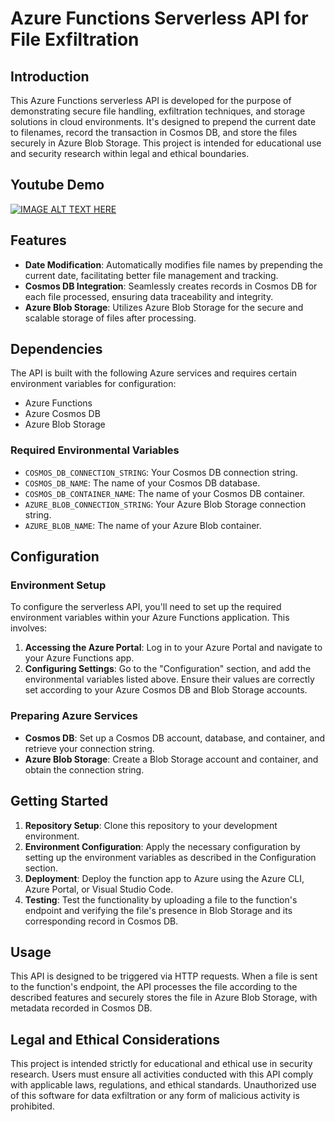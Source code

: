 # Azure Functions Serverless API for File Exfiltration

## Introduction

This Azure Functions serverless API is developed for the purpose of demonstrating secure file handling, exfiltration techniques, and storage solutions in cloud environments. It's designed to prepend the current date to filenames, record the transaction in Cosmos DB, and store the files securely in Azure Blob Storage. This project is intended for educational use and security research within legal and ethical boundaries.

## Youtube Demo
[![IMAGE ALT TEXT HERE](https://img.youtube.com/vi/qK3GkVzI35o/0.jpg)](https://www.youtube.com/watch?v=qK3GkVzI35o&ab_channel=MohammedHattab)

## Features

- **Date Modification**: Automatically modifies file names by prepending the current date, facilitating better file management and tracking.
- **Cosmos DB Integration**: Seamlessly creates records in Cosmos DB for each file processed, ensuring data traceability and integrity.
- **Azure Blob Storage**: Utilizes Azure Blob Storage for the secure and scalable storage of files after processing.

## Dependencies

The API is built with the following Azure services and requires certain environment variables for configuration:

- Azure Functions
- Azure Cosmos DB
- Azure Blob Storage

### Required Environmental Variables

- `COSMOS_DB_CONNECTION_STRING`: Your Cosmos DB connection string.
- `COSMOS_DB_NAME`: The name of your Cosmos DB database.
- `COSMOS_DB_CONTAINER_NAME`: The name of your Cosmos DB container.
- `AZURE_BLOB_CONNECTION_STRING`: Your Azure Blob Storage connection string.
- `AZURE_BLOB_NAME`: The name of your Azure Blob container.

## Configuration

### Environment Setup

To configure the serverless API, you'll need to set up the required environment variables within your Azure Functions application. This involves:

1. **Accessing the Azure Portal**: Log in to your Azure Portal and navigate to your Azure Functions app.
2. **Configuring Settings**: Go to the "Configuration" section, and add the environmental variables listed above. Ensure their values are correctly set according to your Azure Cosmos DB and Blob Storage accounts.

### Preparing Azure Services

- **Cosmos DB**: Set up a Cosmos DB account, database, and container, and retrieve your connection string.
- **Azure Blob Storage**: Create a Blob Storage account and container, and obtain the connection string.

## Getting Started

1. **Repository Setup**: Clone this repository to your development environment.
2. **Environment Configuration**: Apply the necessary configuration by setting up the environment variables as described in the Configuration section.
3. **Deployment**: Deploy the function app to Azure using the Azure CLI, Azure Portal, or Visual Studio Code.
4. **Testing**: Test the functionality by uploading a file to the function's endpoint and verifying the file's presence in Blob Storage and its corresponding record in Cosmos DB.

## Usage

This API is designed to be triggered via HTTP requests. When a file is sent to the function's endpoint, the API processes the file according to the described features and securely stores the file in Azure Blob Storage, with metadata recorded in Cosmos DB.

## Legal and Ethical Considerations

This project is intended strictly for educational and ethical use in security research. Users must ensure all activities conducted with this API comply with applicable laws, regulations, and ethical standards. Unauthorized use of this software for data exfiltration or any form of malicious activity is prohibited.


